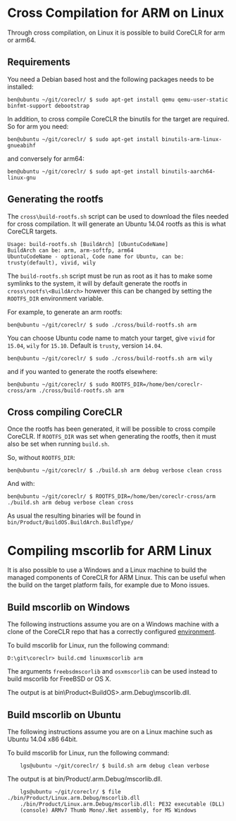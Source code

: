 Cross Compilation for ARM on Linux
==================================

Through cross compilation, on Linux it is possible to build CoreCLR for arm or arm64.

Requirements
------------

You need a Debian based host and the following packages needs to be installed:

    ben@ubuntu ~/git/coreclr/ $ sudo apt-get install qemu qemu-user-static binfmt-support debootstrap

In addition, to cross compile CoreCLR the binutils for the target are required. So for arm you need:

    ben@ubuntu ~/git/coreclr/ $ sudo apt-get install binutils-arm-linux-gnueabihf

and conversely for arm64:

    ben@ubuntu ~/git/coreclr/ $ sudo apt-get install binutils-aarch64-linux-gnu


Generating the rootfs
---------------------
The `cross\build-rootfs.sh` script can be used to download the files needed for cross compilation. It will generate an Ubuntu 14.04 rootfs as this is what CoreCLR targets.

    Usage: build-rootfs.sh [BuildArch] [UbuntuCodeName]
    BuildArch can be: arm, arm-softfp, arm64
    UbuntuCodeName - optional, Code name for Ubuntu, can be: trusty(default), vivid, wily

The `build-rootfs.sh` script must be run as root as it has to make some symlinks to the system, it will by default generate the rootfs in `cross\rootfs\<BuildArch>` however this can be changed by setting the `ROOTFS_DIR` environment variable.

For example, to generate an arm rootfs:

    ben@ubuntu ~/git/coreclr/ $ sudo ./cross/build-rootfs.sh arm

You can choose Ubuntu code name to match your target, give `vivid` for `15.04`, `wily` for `15.10`. Default is `trusty`, version `14.04`.

    ben@ubuntu ~/git/coreclr/ $ sudo ./cross/build-rootfs.sh arm wily

and if you wanted to generate the rootfs elsewhere:

    ben@ubuntu ~/git/coreclr/ $ sudo ROOTFS_DIR=/home/ben/coreclr-cross/arm ./cross/build-rootfs.sh arm


Cross compiling CoreCLR
-----------------------
Once the rootfs has been generated, it will be possible to cross compile CoreCLR. If `ROOTFS_DIR` was set when generating the rootfs, then it must also be set when running `build.sh`.

So, without `ROOTFS_DIR`:

    ben@ubuntu ~/git/coreclr/ $ ./build.sh arm debug verbose clean cross

And with:

    ben@ubuntu ~/git/coreclr/ $ ROOTFS_DIR=/home/ben/coreclr-cross/arm ./build.sh arm debug verbose clean cross

As usual the resulting binaries will be found in `bin/Product/BuildOS.BuildArch.BuildType/`


Compiling mscorlib for ARM Linux
================================

It is also possible to use a Windows and a Linux machine to build the managed components of CoreCLR for ARM Linux.  This can be useful when the build on the target platform fails, for example due to Mono issues.

Build mscorlib on Windows
-------------------------
The following instructions assume you are on a Windows machine with a clone of the CoreCLR repo that has a correctly configured [environment](https://github.com/dotnet/coreclr/wiki/Windows-instructions#environment).

To build mscorlib for Linux, run the following command:

```
D:\git\coreclr> build.cmd linuxmscorlib arm
```

The arguments `freebsdmscorlib` and `osxmscorlib` can be used instead to build mscorlib for FreeBSD or OS X.

The output is at bin\Product\<BuildOS>.arm.Debug\mscorlib.dll.


Build mscorlib on Ubuntu
-------------------------
The following instructions assume you are on a Linux machine such as Ubuntu 14.04 x86 64bit. 

To build mscorlib for Linux, run the following command:

```
    lgs@ubuntu ~/git/coreclr/ $ build.sh arm debug clean verbose   
```

The output is at bin/Product/<BuildOS>.arm.Debug/mscorlib.dll.

```
    lgs@ubuntu ~/git/coreclr/ $ file ./bin/Product/Linux.arm.Debug/mscorlib.dll 
    ./bin/Product/Linux.arm.Debug/mscorlib.dll: PE32 executable (DLL) 
    (console) ARMv7 Thumb Mono/.Net assembly, for MS Windows
```


